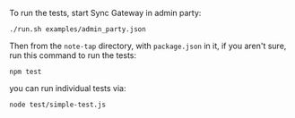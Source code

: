 To run the tests, start Sync Gateway in admin party:

    ./run.sh examples/admin_party.json

Then from the `note-tap` directory, with `package.json` in it, if you aren't sure, run this command to run the tests:

    npm test

you can run individual tests via:

    node test/simple-test.js
